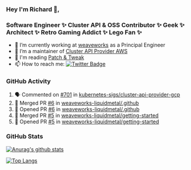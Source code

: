 ### Hey I'm Richard 👋, 

<h3 align="left">Software Engineer ✨ Cluster API & OSS Contributor ✨ Geek ✨ Architect ✨ Retro Gaming Addict ✨ Lego Fan ✨</h3>

- 🔭 I’m currently working at [weaveworks](https://github.com/weaveworks) as a Principal Engineer
- 👯 I’m a maintainer of [Cluster API Provider AWS](https://github.com/kubernetes-sigs/cluster-api-provider-aws)
- 💬 I'm reading [Patch & Tweak](https://bjooks.com/products/patch-tweak-exploring-modular-synthesis)
- 📫 How to reach me: [![Twitter Badge](https://img.shields.io/badge/-@fruit_case-00acee?style=flat&logo=Twitter&logoColor=white)](https://twitter.com/intent/follow?screen_name=fruit_case "Follow on Twitter")

### GitHub Activity 

<!--START_SECTION:activity-->
1. 🗣 Commented on [#701](https://github.com/kubernetes-sigs/cluster-api-provider-gcp/issues/701) in [kubernetes-sigs/cluster-api-provider-gcp](https://github.com/kubernetes-sigs/cluster-api-provider-gcp)
2. 🎉 Merged PR [#6](https://github.com/weaveworks-liquidmetal/.github/pull/6) in [weaveworks-liquidmetal/.github](https://github.com/weaveworks-liquidmetal/.github)
3. 💪 Opened PR [#6](https://github.com/weaveworks-liquidmetal/.github/pull/6) in [weaveworks-liquidmetal/.github](https://github.com/weaveworks-liquidmetal/.github)
4. 🎉 Merged PR [#5](https://github.com/weaveworks-liquidmetal/getting-started/pull/5) in [weaveworks-liquidmetal/getting-started](https://github.com/weaveworks-liquidmetal/getting-started)
5. 💪 Opened PR [#5](https://github.com/weaveworks-liquidmetal/getting-started/pull/5) in [weaveworks-liquidmetal/getting-started](https://github.com/weaveworks-liquidmetal/getting-started)
<!--END_SECTION:activity-->

### GitHub Stats

[![Anurag's github stats](https://github-readme-stats.vercel.app/api?username=richardcase&count_private=true&show_icons=true)](https://github.com/anuraghazra/github-readme-stats)

[![Top Langs](https://github-readme-stats.vercel.app/api/top-langs/?username=richardcase&hide=html&layout=compact)](https://github.com/anuraghazra/github-readme-stats)
